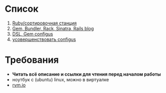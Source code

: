 # Список

1. [Ruby/сортировочная станция](001-ruby-shunting-yard.md)
2. [Gem, Bundler, Rack, Sinatra, Rails blog](002-rack-and-rails-with-bundler.md)
3. [DSL, Gem configus](003-ruby-dsl.md)
4. [усовершенствовать configus](004-configus.md)

# Требования

* **Читать всё описание и ссылки для чтения перед началом работы**
* ноутбук с (ubuntu) linux, можно в виртуалке
* [rvm.io](https://rvm.io/)
